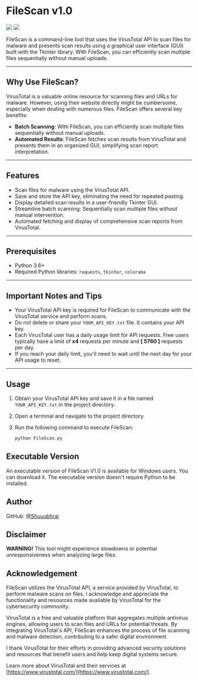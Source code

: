 <h1 align="left">FileScan v1.0</h1>

<p align="left">
  <img src="https://img.shields.io/badge/FileScan-v1.0-00FFFF">
  <img src="https://img.shields.io/badge/Python-3.6+-blue.svg">
</p>

FileScan is a command-line tool that uses the VirusTotal API to scan files for malware and presents scan results using a graphical user interface (GUI) built with the Tkinter library. With FileScan, you can efficiently scan multiple files sequentially without manual uploads.

---

<h2>Why Use FileScan?</h2>

VirusTotal is a valuable online resource for scanning files and URLs for malware. However, using their website directly might be cumbersome, especially when dealing with numerous files. FileScan offers several key benefits:

- **Batch Scanning**: With FileScan, you can efficiently scan multiple files sequentially without manual uploads.
- **Automated Results**: FileScan fetches scan results from VirusTotal and presents them in an organized GUI, simplifying scan report interpretation.

---

<h2>Features</h2>

- Scan files for malware using the VirusTotal API.
- Save and store the API key, eliminating the need for repeated pasting.
- Display detailed scan results in a user-friendly Tkinter GUI.
- Streamline batch scanning: Sequentially scan multiple files without manual intervention.
- Automated fetching and display of comprehensive scan reports from VirusTotal.

---

<h2>Prerequisites</h2>

- Python 3.6+
- Required Python libraries: `requests`, `tkinter`, `colorama`

---

<h2>Important Notes and Tips</h2>

- Your VirusTotal API key is required for FileScan to communicate with the VirusTotal service and perform scans.
- Do not delete or share your `YOUR_API_KEY.txt` file. It contains your API key.
- Each VirusTotal user has a daily usage limit for API requests. Free users typically have a limit of <Strong>x4</Strong> requests per minute and <Strong>[ 5760 ]</Strong> requests per day.
- If you reach your daily limit, you'll need to wait until the next day for your API usage to reset.

---

<h2>Usage</h2>

1. Obtain your VirusTotal API key and save it in a file named `YOUR_API_KEY.txt` in the project directory.
2. Open a terminal and navigate to the project directory.
3. Run the following command to execute FileScan:

   ```bash
   python FileScan.py

## Executable Version
An executable version of FileScan V1.0 is available for Windows users. You can download it. The executable version doesn't require Python to be installed.

## Author
GitHub: [@Shuuubhraj](https://github.com/shuuubhraj)

## Disclaimer
**WARNING!** This tool might experience slowdowns or potential unresponsiveness when analyzing large files. 

<h2>Acknowledgement</h2>

FileScan utilizes the VirusTotal API, a service provided by VirusTotal, to perform malware scans on files. I acknowledge and appreciate the functionality and resources made available by VirusTotal for the cybersecurity community.

VirusTotal is a free and valuable platform that aggregates multiple antivirus engines, allowing users to scan files and URLs for potential threats. By integrating VirusTotal's API, FileScan enhances the process of file scanning and malware detection, contributing to a safer digital environment.

I thank VirusTotal for their efforts in providing advanced security solutions and resources that benefit users and help keep digital systems secure.

Learn more about VirusTotal and their services at [https://www.virustotal.com/](https://www.virustotal.com/).



